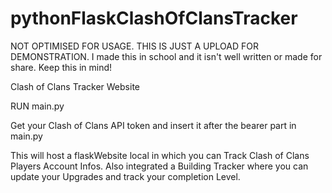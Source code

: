 # pythonFlaskClashOfClansTracker

NOT OPTIMISED FOR USAGE. THIS IS JUST A UPLOAD FOR DEMONSTRATION.
I made this in school and it isn't well written or made for share.
Keep this in mind!

Clash of Clans Tracker Website

RUN main.py

Get your Clash of Clans API token and insert it after the bearer part in main.py

This will host a flaskWebsite local in which you can Track Clash of Clans Players Account Infos. Also integrated a Building Tracker where you can update your Upgrades and track your completion Level.
